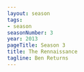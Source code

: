 ```yaml
---
layout: season
tags:
- season
seasonNumber: 3
year: 2013
pageTitle: Season 3
title: The Rennaissance
tagline: Ben Returns
---
```

<div class="columns">
<div class="column is-half">
    <!--
    Ben proclaims it to be the Sci-Fi Christian Golden Age
    Interviews
    guests
    Lots of episodes
Daniel calls in with news
Ben refuses to call Koby "Koby"
New segments
-->
</div>
</div>